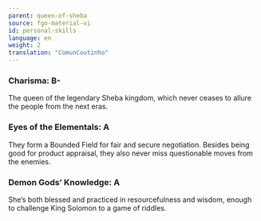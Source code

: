 ```yaml
---
parent: queen-of-sheba
source: fgo-material-vi
id: personal-skills
language: en
weight: 2
translation: "ComunCoutinho"
---
```


### Charisma: B-

The queen of the legendary Sheba kingdom, which never ceases to allure the people from the next eras.

### Eyes of the Elementals: A

They form a Bounded Field for fair and secure negotiation. Besides being good for product appraisal, they also never miss questionable moves from the enemies.

### Demon Gods’ Knowledge: A

She’s both blessed and practiced in resourcefulness and wisdom, enough to challenge King Solomon to a game of riddles.

